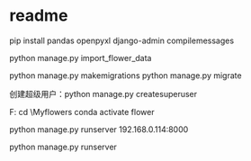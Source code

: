 # readme

pip install pandas openpyxl
django-admin compilemessages

python manage.py import_flower_data

python manage.py makemigrations
python manage.py migrate

创建超级用户：python manage.py createsuperuser

F:
cd \Myflowers
conda activate flower

python manage.py runserver 192.168.0.114:8000

python manage.py runserver

